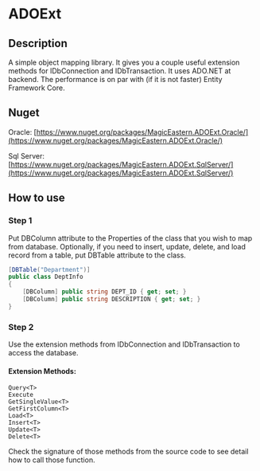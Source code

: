 # ADOExt

## Description
A simple object mapping library. It gives you a couple useful extension methods for IDbConnection and IDbTransaction. It uses ADO.NET at backend. The performance is on par with (if it is not faster) Entity Framework Core.


## Nuget
Oracle: [https://www.nuget.org/packages/MagicEastern.ADOExt.Oracle/](https://www.nuget.org/packages/MagicEastern.ADOExt.Oracle/)

Sql Server: [https://www.nuget.org/packages/MagicEastern.ADOExt.SqlServer/](https://www.nuget.org/packages/MagicEastern.ADOExt.SqlServer/)


## How to use
### Step 1
Put DBColumn attribute to the Properties of the class that you wish to map from database. Optionally, if you need to insert, update, delete, and load record from a table, put DBTable attribute to the class.
```c#
[DBTable("Department")]
public class DeptInfo
{
	[DBColumn] public string DEPT_ID { get; set; }
	[DBColumn] public string DESCRIPTION { get; set; }
}
```

### Step 2
Use the extension methods from IDbConnection and IDbTransaction to access the database.
#### Extension Methods:
```
Query<T>
Execute
GetSingleValue<T>
GetFirstColumn<T>
Load<T>
Insert<T>
Update<T>
Delete<T>
 ```
 Check the signature of those methods from the source code to see detail how to call those function.
